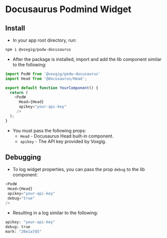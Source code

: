 # Docusaurus Podmind Widget


## Install 

- In your app root directory, run:

```bash
npm i @voxgig/podw-docusaurus
```

- After the package is installed, import and add the lib component similar to the following:

```javascript
import PodW from '@voxgig/podw-docusaurus'
import Head from '@docusaurus/Head';

export default function YourComponent() {
  return (
    <PodW
      Head={Head}
      apikey="your-api-key"
     />
  );
}
```
- You must pass the following props:
    - `Head` - Docusaurus Head built-in component.
    - `apikey` - The API key provided by Voxgig.

## Debugging

- To log widget properties, you can pass the prop `debug` to the lib component:

```javascript
<PodW
 Head={Head}
 apikey="your-api-key"
 debug="true"
/>
```

- Resulting in a log similar to the following:

```bash
apikey: "your-api-key"
debug: true
mark: "20e1a7d5"
```
